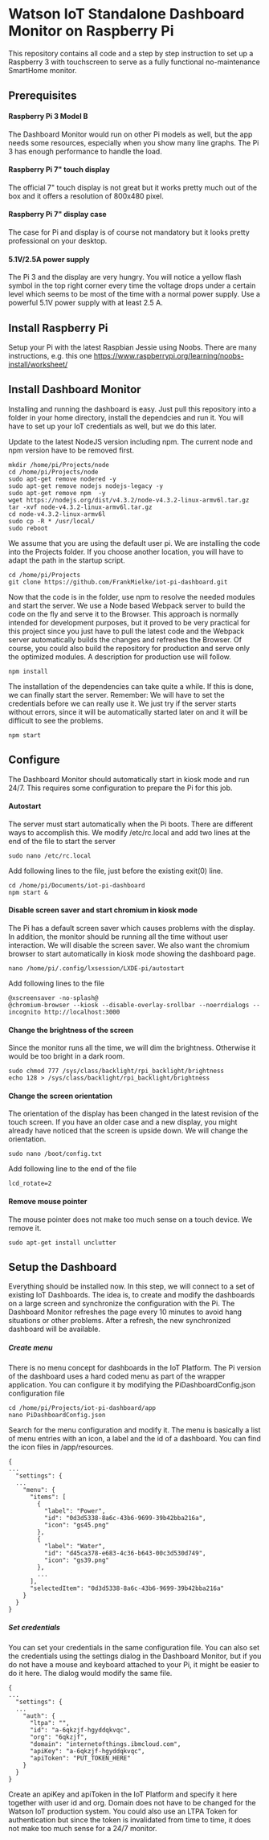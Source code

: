 # Watson IoT Standalone Dashboard Monitor on Raspberry Pi
This repository contains all code and a step by step instruction to set up a Raspberry 3 with touchscreen to serve as a fully functional no-maintenance SmartHome monitor.

## Prerequisites
#### Raspberry Pi 3 Model B
The Dashboard Monitor would run on other Pi models as well, but the app needs some resources, especially when you show many line graphs. The Pi 3 has enough performance to handle the load.
#### Raspberry Pi 7" touch display
The official 7" touch display is not great but it works pretty much out of the box and it offers a resolution of 800x480 pixel. 
#### Raspberry Pi 7" display case
The case for Pi and display is of course not mandatory but it looks pretty professional on your desktop.
#### 5.1V/2.5A power supply
The Pi 3 and the display are very hungry. You will notice a yellow flash symbol in the top right corner every time the voltage drops under a certain level which seems to be most of the time with a normal power supply. Use a powerful 5.1V power supply with at least 2.5 A. 

## Install Raspberry Pi
Setup your Pi with the latest Raspbian Jessie using Noobs. There are many instructions, e.g. this one
https://www.raspberrypi.org/learning/noobs-install/worksheet/

## Install Dashboard Monitor
Installing and running the dashboard is easy. Just pull this repository into a folder in your home directory, install the dependcies and run it. You will have to set up your IoT credentials as well, but we do this later.

Update to the latest NodeJS version including npm. The current node and npm version have to be removed first.
```console
mkdir /home/pi/Projects/node
cd /home/pi/Projects/node
sudo apt-get remove nodered -y
sudo apt-get remove nodejs nodejs-legacy -y
sudo apt-get remove npm  -y
wget https://nodejs.org/dist/v4.3.2/node-v4.3.2-linux-armv6l.tar.gz 
tar -xvf node-v4.3.2-linux-armv6l.tar.gz 
cd node-v4.3.2-linux-armv6l
sudo cp -R * /usr/local/
sudo reboot
``` 

We assume that you are using the default user pi. We are installing the code into the Projects folder. If you choose another location, you will have to adapt the path in the startup script.

```console
cd /home/pi/Projects
git clone https://github.com/FrankMielke/iot-pi-dashboard.git
``` 

Now that the code is in the folder, use npm to resolve the needed modules and start the server. We use a Node based Webpack server to build the code on the fly and serve it to the Browser. This approach is normally intended for development purposes, but it proved to be very practical for this project since you just have to pull the latest code and the Webpack server automatically builds the changes and refreshes the Browser. Of course, you could also build the repository for production and serve only the optimized modules. A description for production use will follow.

```console
npm install
``` 

The installation of the dependencies can take quite a while.
If this is done, we can finally start the server. Remember: We will have to set the credentials before we can really use it. We just try if the server starts without errors, since it will be automatically started later on and it will be difficult to see the problems.

```console
npm start
``` 

## Configure 
The Dashboard Monitor should automatically start in kiosk mode and run 24/7. This requires some configuration to prepare the Pi for this job.

#### Autostart
The server must start automatically when the Pi boots. There are different ways to accomplish this. We modify /etc/rc.local and add two lines at the end of the file to start the server

```console
sudo nano /etc/rc.local
``` 

Add following lines to the file, just before the existing exit(0) line.

```console
cd /home/pi/Documents/iot-pi-dashboard
npm start &
``` 

#### Disable screen saver and start chromium in kiosk mode
The Pi has a default screen saver which causes problems with the display. In addition, the monitor should be running all the time without user interaction. We will disable the screen saver. We also want the chromium browser to start automatically in kiosk mode showing the dashboard page.

```console
nano /home/pi/.config/lxsession/LXDE-pi/autostart
``` 

Add following lines to the file

```console
@xscreensaver -no-splash@
@chromium-browser --kiosk --disable-overlay-srollbar --noerrdialogs --incognito http://localhost:3000
``` 

#### Change the brightness of the screen
Since the monitor runs all the time, we will dim the brightness. Otherwise it would be too bright in a dark room.

```console
sudo chmod 777 /sys/class/backlight/rpi_backlight/brightness
echo 128 > /sys/class/backlight/rpi_backlight/brightness
``` 

#### Change the screen orientation
The orientation of the display has been changed in the latest revision of the touch screen. If you have an older case and a new display, you might already have noticed that the screen is upside down. We will change the orientation. 

```console
sudo nano /boot/config.txt
``` 

Add following line to the end of the file

```console
lcd_rotate=2
``` 

#### Remove mouse pointer
The mouse pointer does not make too much sense on a touch device. We remove it.

```console
sudo apt-get install unclutter
``` 

## Setup the Dashboard
Everything should be installed now. In this step, we will connect to a set of existing IoT Dashboards. The idea is, to create and modify the dashboards on a large screen and synchronize the configuration with the Pi. The Dashboard Monitor refreshes the page every 10 minutes to avoid hang situations or other problems. After a refresh, the new synchronized dashboard will be available.

##### Create menu
There is no menu concept for dashboards in the IoT Platform. The Pi version of the dashboard uses a hard coded menu as part of the wrapper application. You can configure it by modifying the PiDashboardConfig.json configuration file

```console
cd /home/pi/Projects/iot-pi-dashboard/app
nano PiDashboardConfig.json
``` 

Search for the menu configuration and modify it. The menu is basically a list of menu entries with an icon, a label and the id of a dashboard. You can find the icon files in /app/resources.

```console
{
...
  "settings": {
  ...
    "menu": {
      "items": [
        {
          "label": "Power",
          "id": "0d3d5338-8a6c-43b6-9699-39b42bba216a",
          "icon": "gs45.png"
        },
        {
          "label": "Water",
          "id": "d45ca378-e683-4c36-b643-00c3d530d749",
          "icon": "gs39.png"
        },
        ...
      ],
      "selectedItem": "0d3d5338-8a6c-43b6-9699-39b42bba216a"
    }
  }
}
``` 

##### Set credentials
You can set your credentials in the same configuration file. You can also set the credentials using the settings dialog in the Dashboard Monitor, but if you do not have a mouse and keyboard attached to your Pi, it might be easier to do it here. The dialog would modify the same file.

```console
{
...
  "settings": {
  ...
    "auth": {
      "ltpa": "",
      "id": "a-6qkzjf-hgyddqkvqc",
      "org": "6qkzjf",
      "domain": "internetofthings.ibmcloud.com",
      "apiKey": "a-6qkzjf-hgyddqkvqc",
      "apiToken": "PUT_TOKEN_HERE"
    }
  }
}
``` 

Create an apiKey and apiToken in the IoT Platform and specify it here together with user id and org. Domain does not have to be changed for the Watson IoT production system. You could also use an LTPA Token for authentication but since the token is invalidated from time to time, it does not make too much sense for a 24/7 monitor.









